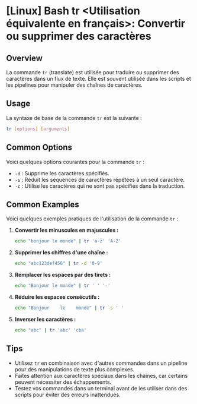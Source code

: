 # [Linux] Bash tr <Utilisation équivalente en français>: Convertir ou supprimer des caractères

## Overview
La commande `tr` (translate) est utilisée pour traduire ou supprimer des caractères dans un flux de texte. Elle est souvent utilisée dans les scripts et les pipelines pour manipuler des chaînes de caractères.

## Usage
La syntaxe de base de la commande `tr` est la suivante :

```bash
tr [options] [arguments]
```

## Common Options
Voici quelques options courantes pour la commande `tr` :

- `-d` : Supprime les caractères spécifiés.
- `-s` : Réduit les séquences de caractères répétées à un seul caractère.
- `-c` : Utilise les caractères qui ne sont pas spécifiés dans la traduction.

## Common Examples
Voici quelques exemples pratiques de l'utilisation de la commande `tr` :

1. **Convertir les minuscules en majuscules :**
   ```bash
   echo "bonjour le monde" | tr 'a-z' 'A-Z'
   ```

2. **Supprimer les chiffres d'une chaîne :**
   ```bash
   echo "abc123def456" | tr -d '0-9'
   ```

3. **Remplacer les espaces par des tirets :**
   ```bash
   echo "Bonjour le monde" | tr ' ' '-'
   ```

4. **Réduire les espaces consécutifs :**
   ```bash
   echo "Bonjour    le    monde" | tr -s ' '
   ```

5. **Inverser les caractères :**
   ```bash
   echo "abc" | tr 'abc' 'cba'
   ```

## Tips
- Utilisez `tr` en combinaison avec d'autres commandes dans un pipeline pour des manipulations de texte plus complexes.
- Faites attention aux caractères spéciaux dans les chaînes, car certains peuvent nécessiter des échappements.
- Testez vos commandes dans un terminal avant de les utiliser dans des scripts pour éviter des erreurs inattendues.